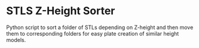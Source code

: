 # STLS Z-Height Sorter

Python script to sort a folder of STLs depending on Z-height and then move them to corresponding folders for easy plate creation of similar height models.